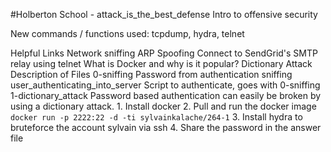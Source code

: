 #Holberton School - attack_is_the_best_defense Intro to offensive security

New commands / functions used:
tcpdump, hydra, telnet

Helpful Links
Network sniffing
ARP Spoofing
Connect to SendGrid's SMTP relay using telnet
What is Docker and why is it popular?
Dictionary Attack
Description of Files
0-sniffing
Password from authentication sniffing
user_authenticating_into_server
Script to authenticate, goes with 0-sniffing
1-dictionary_attack
Password based authentication can easily be broken by using a dictionary attack. 1. Install docker 2. Pull and run the docker image ``docker run -p 2222:22 -d -ti sylvainkalache/264-1`` 3. Install hydra to bruteforce the account sylvain via ssh 4. Share the password in the answer file
